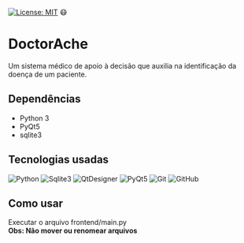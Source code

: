 [![License: MIT](https://img.shields.io/badge/License-MIT-green.svg)](https://opensource.org/licenses/MIT)
:mask:

# DoctorAche
Um sistema médico de apoio à decisão que auxilia na identificação da doença de um paciente.

## Dependências
- Python 3
- PyQt5
- sqlite3

## Tecnologias usadas  
![Python](https://clarissewiki.com/3.0/images/module/Python.png)
![Sqlite3](https://system.data.sqlite.org/images/sqlite128.png)
![QtDesigner](https://2.bp.blogspot.com/-hqMp3_89cBo/VtGezhob2qI/AAAAAAAABhE/_LDqvxcbXRQ/s1600/qtdesigner.png)
![PyQt5](https://zhoufeng.gallerycdn.vsassets.io/extensions/zhoufeng/pyqt-integration/0.1.5/1528035265197/Microsoft.VisualStudio.Services.Icons.Default)
![Git](https://www.benlacy.me/images/skill-logos/git.png)
![GitHub](https://saviorisdead.gallerycdn.vsassets.io/extensions/saviorisdead/theme-githubcleanwhite/0.0.3/1474455535166/Microsoft.VisualStudio.Services.Icons.Default)

## Como usar
Executar o arquivo frontend/main.py   
**Obs: Não mover ou renomear arquivos**
